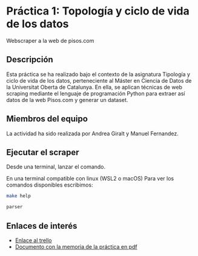 # Práctica 1: Topología y ciclo de vida de los datos
Webscraper a la web de pisos.com

## Descripción
Esta práctica se ha realizado bajo el contexto de la asignatura Tipología y ciclo de vida de los datos, perteneciente al Máster en Ciencia de Datos de la Universitat Oberta de Catalunya. En ella, se aplican técnicas de web scraping mediante el lenguaje de programación Python para extraer así datos de la web Pisos.com y generar un dataset.

## Miembros del equipo
La actividad ha sido realizada por Andrea Giralt y Manuel Fernandez. 

## Ejecutar el scraper
Desde una terminal, lanzar el comando.

En una terminal compatible con linux (WSL2 o macOS) Para ver los comandos disponibles escribimos:
```bash
make help 
```

```bash
parser
```



## Enlaces de interés
* [Enlace al trello](https://trello.com/b/KdP4BQBK/web-scraper-pr%C3%A1ctica-1-de-la-asignatura-tipolog%C3%ADa-y-ciclo-de-vida-de-los-datos)
* [Documento con la memoria de la práctica en pdf](Memoria/documento.pdf)
